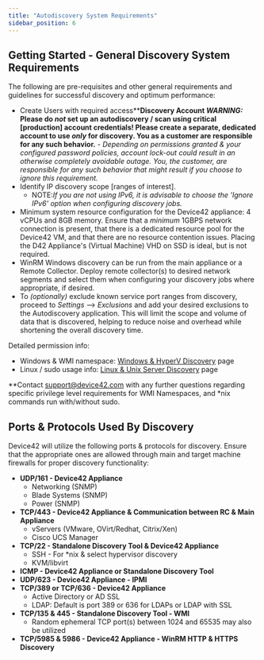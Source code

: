 ```yaml
---
title: "Autodiscovery System Requirements"
sidebar_position: 6
---
```


## Getting Started - General Discovery System Requirements

The following are pre-requisites and other general requirements and guidelines for successful discovery and optimum performance:

- Create Users with required access\*\***Discovery Account _WARNING:_ Please do _not_ set up an autodiscovery / scan using critical \[production\] account credentials! Please create a separate, dedicated account to use _only_ for discovery. You as a customer are responsible for any such behavior.** - _Depending on permissions granted & your configured password policies, account lock-out could result in an otherwise completely avoidable outage. You, the customer, are responsible for any such behavior that might result if you choose to ignore this requirement._
- Identify IP discovery scope \[ranges of interest\].
    - NOTE:_If you are not using IPv6, it is advisable to choose the 'Ignore IPv6' option when configuring discovery jobs._
- Minimum system resource configuration for the Device42 appliance: 4 vCPUs and 8GB memory. Ensure that a _minimum_ 1GBPS network connection is present, that there is a dedicated resource pool for the Device42 VM, and that there are no resource contention issues. Placing the D42 Appliance's (Virtual Machine) VHD on SSD is ideal, but is not required.
- WinRM Windows discovery can be run from the main appliance or a Remote Collector. Deploy remote collector(s) to desired network segments and select them when configuring your discovery jobs where appropriate, if desired.
- To _(optionally)_ exclude known service port ranges from discovery, proceed to _Settings_ --> _Exclusions_ and add your desired exclusions to the Autodiscovery application. This will limit the scope and volume of data that is discovered, helping to reduce noise and overhead while shortening the overall discovery time.

Detailed permission info:

- Windows & WMI namespace: [Windows & HyperV Discovery](https://docs.device42.com/auto-discovery/windows-and-hyper-v-auto-discovery/) page
- Linux / sudo usage info: [Linux & Unix Server Discovery](https://docs.device42.com/auto-discovery/linux-unix-server-auto-discovery/) page

\*\*Contact support@device42.com with any further questions regarding specific privilege level requirements for WMI Namespaces, and \*nix commands run with/without sudo.

## Ports & Protocols Used By Discovery

Device42 will utilize the following ports & protocols for discovery. Ensure that the appropriate ones are allowed through main and target machine firewalls for proper discovery functionality:

- **UDP/161 - Device42 Appliance**
    - Networking (SNMP)
    - Blade Systems (SNMP)
    - Power (SNMP)
- **TCP/443 - Device42 Appliance & Communication between RC & Main Appliance**
    - vServers (VMware, OVirt/Redhat, Citrix/Xen)
    - Cisco UCS Manager
- **TCP/22 - Standalone Discovery Tool & Device42 Appliance**
    - SSH - For \*nix & select hypervisor discovery
    - KVM/libvirt
- **ICMP - Device42 Appliance or Standalone Discovery Tool**
- **UDP/623 - Device42 Appliance - IPMI**
- **TCP/389 or TCP/636 - Device42 Appliance**
    - Active Directory or AD SSL
    - LDAP: Default is port 389 or 636 for LDAPs or LDAP with SSL
- **TCP/135 & 445 - Standalone Discovery Tool - WMI**
    - Random ephemeral TCP port(s) between 1024 and 65535 may also be utilized
- **TCP/5985 & 5986 - Device42 Appliance - WinRM HTTP & HTTPS Discovery**
